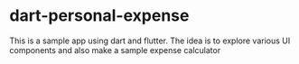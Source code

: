 # dart-personal-expense
This is a sample app using dart and flutter. The idea is to explore various UI components and also make a sample expense calculator
